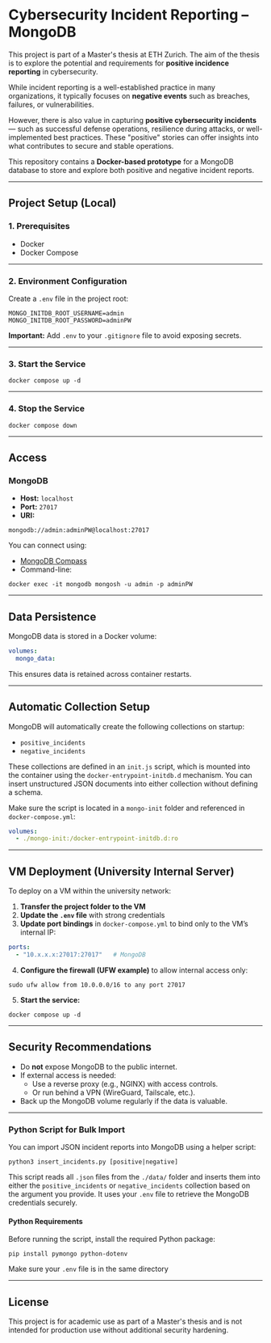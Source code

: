# Cybersecurity Incident Reporting – MongoDB

This project is part of a Master's thesis at ETH Zurich. The aim of the thesis is to explore the potential and requirements for **positive incidence reporting** in cybersecurity.

While incident reporting is a well-established practice in many organizations, it typically focuses on **negative events** such as breaches, failures, or vulnerabilities.

However, there is also value in capturing **positive cybersecurity incidents** — such as successful defense operations, resilience during attacks, or well-implemented best practices. These "positive" stories can offer insights into what contributes to secure and stable operations.

This repository contains a **Docker-based prototype** for a MongoDB database to store and explore both positive and negative incident reports.

---

## Project Setup (Local)

### 1. Prerequisites

- Docker  
- Docker Compose

---

### 2. Environment Configuration

Create a `.env` file in the project root:

```
MONGO_INITDB_ROOT_USERNAME=admin
MONGO_INITDB_ROOT_PASSWORD=adminPW
```

**Important:** Add `.env` to your `.gitignore` file to avoid exposing secrets.

---

### 3. Start the Service

```
docker compose up -d
```

---

### 4. Stop the Service

```
docker compose down
```

---

## Access

### MongoDB

- **Host:** `localhost`  
- **Port:** `27017`  
- **URI:**

```
mongodb://admin:adminPW@localhost:27017
```

You can connect using:

- [MongoDB Compass](https://www.mongodb.com/products/compass)
- Command-line:

```
docker exec -it mongodb mongosh -u admin -p adminPW
```

---

## Data Persistence

MongoDB data is stored in a Docker volume:

```yaml
volumes:
  mongo_data:
```

This ensures data is retained across container restarts.

---

## Automatic Collection Setup

MongoDB will automatically create the following collections on startup:

- `positive_incidents`
- `negative_incidents`

These collections are defined in an `init.js` script, which is mounted into the container using the `docker-entrypoint-initdb.d` mechanism. You can insert unstructured JSON documents into either collection without defining a schema.

Make sure the script is located in a `mongo-init` folder and referenced in `docker-compose.yml`:

```yaml
volumes:
  - ./mongo-init:/docker-entrypoint-initdb.d:ro
```

---

## VM Deployment (University Internal Server)

To deploy on a VM within the university network:

1. **Transfer the project folder to the VM**
2. **Update the `.env` file** with strong credentials
3. **Update port bindings** in `docker-compose.yml` to bind only to the VM’s internal IP:

```yaml
ports:
  - "10.x.x.x:27017:27017"   # MongoDB
```

4. **Configure the firewall (UFW example)** to allow internal access only:

```
sudo ufw allow from 10.0.0.0/16 to any port 27017
```

5. **Start the service:**

```
docker compose up -d
```

---

## Security Recommendations

- Do **not** expose MongoDB to the public internet.
- If external access is needed:
  - Use a reverse proxy (e.g., NGINX) with access controls.
  - Or run behind a VPN (WireGuard, Tailscale, etc.).
- Back up the MongoDB volume regularly if the data is valuable.

---

### Python Script for Bulk Import

You can import JSON incident reports into MongoDB using a helper script:

```
python3 insert_incidents.py [positive|negative]
```

This script reads all `.json` files from the `./data/` folder and inserts them into either the `positive_incidents` or `negative_incidents` collection based on the argument you provide. It uses your `.env` file to retrieve the MongoDB credentials securely.

#### Python Requirements

Before running the script, install the required Python package:

```
pip install pymongo python-dotenv
```

Make sure your `.env` file is in the same directory

---

## License

This project is for academic use as part of a Master's thesis and is not intended for production use without additional security hardening.


